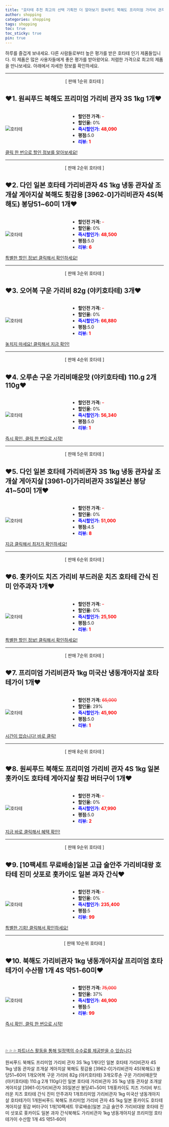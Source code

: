 ```yaml
---
title: "호타테 추천 최고의 선택 기획전 더 알아보기 원씨푸드 북해도 프리미엄 가리비 관자"
author: shopping
categories: shopping
tags: shopping
toc: true
toc_sticky: true
pin: true
---
```

하루를 즐겁게 보내세요. 다른 사람들로부터 높은 평가를 받은 호타테 인기 제품들입니다. 이 제품은 많은 사용자들에게 좋은 평가를 받아왔어요. 저렴한 가격으로 최고의 제품을 만나보세요. 아래에서 자세한 정보를 확인하세요.

---
<p class="toplist" style="margin: 0 auto; display: block; width: fit-content;">[ 판매 1순위 호타테 ]</p>

<h2><strong>❤️1. 원씨푸드 북해도 프리미엄 가리비 관자 3S 1kg 1개❤️</strong></h2>

<div style="display: flex; align-items: center;">
    <div style="flex: 0.4;">
        <img src="https://thumbnail6.coupangcdn.com/thumbnails/remote/230x230ex/image/vendor_inventory/bcd0/c0fb2af0843d902c0bb005a5ef9059e294fd226b0cd36e7a78eff0ccf8be.jpg" alt="호타테" style="max-width: 100%;">
    </div>
    <div style="flex: 0.6; margin-left: 10px;">
        <ul>
            <li><strong>할인전 가격:</strong> <del style="color: red;">-</del></li>
            <li><strong>할인율:</strong> 0%</li>
            <li><span style='color:blue'><strong>즉시할인가:</strong></span> <span style='color:red'><strong>48,090</strong></span></li>
            <li><strong>평점:</strong>5.0</li>
            <li><span style='color:blue'><strong>리뷰:</strong></span> <span style='color:red'><strong>1</strong></span></li>
        </ul>
    </div>
</div>
<div class="center">
    <a href="https://selin100587.github.io?lptag=AF9450613&subid=githubio&pageKey=7270507695&traceid=V0-153&itemId=18540800058&vendorItemId=85055045500" class="myButton">
        클릭 한 번으로 할인 정보를 알아보세요!
    </a>
</div>


---
<p class="toplist" style="margin: 0 auto; display: block; width: fit-content;">[ 판매 2순위 호타테 ]</p>

<h2><strong>❤️2. 다인 일본 호타테 가리비관자 4S 1kg 냉동 관자살 조개살 게아지살 북해도 횟감용 [3962-0]가리비관자 4S(북해도) 봉당51~60미 1개❤️</strong></h2>

<div style="display: flex; align-items: center;">
    <div style="flex: 0.4;">
        <img src="https://thumbnail8.coupangcdn.com/thumbnails/remote/230x230ex/image/vendor_inventory/0420/015b3ebeb35cf34f6f5b6a007bb51c5d0a8961ee2606238a7dabc2b884c2.jpg" alt="호타테" style="max-width: 100%;">
    </div>
    <div style="flex: 0.6; margin-left: 10px;">
        <ul>
            <li><strong>할인전 가격:</strong> <del style="color: red;">-</del></li>
            <li><strong>할인율:</strong> 0%</li>
            <li><span style='color:blue'><strong>즉시할인가:</strong></span> <span style='color:red'><strong>48,500</strong></span></li>
            <li><strong>평점:</strong>5.0</li>
            <li><span style='color:blue'><strong>리뷰:</strong></span> <span style='color:red'><strong>6</strong></span></li>
        </ul>
    </div>
</div>
<div class="center">
    <a href="https://selin100587.github.io?lptag=AF9450613&subid=githubio&pageKey=5436264544&traceid=V0-153&itemId=8252809412&vendorItemId=88728851286" class="myButton">
        특별한 할인 정보! 클릭해서 확인하세요!
    </a>
</div>


---
<p class="toplist" style="margin: 0 auto; display: block; width: fit-content;">[ 판매 3순위 호타테 ]</p>

<h2><strong>❤️3. 오어복 구운 가리비 82g (야키호타테) 3개❤️</strong></h2>

<div style="display: flex; align-items: center;">
    <div style="flex: 0.4;">
        <img src="https://thumbnail10.coupangcdn.com/thumbnails/remote/230x230ex/image/vendor_inventory/54e2/2ef7aea9b74f4202b092b00ace089fd8085883cefcb2afcb0136b5f0996f.jpg" alt="호타테" style="max-width: 100%;">
    </div>
    <div style="flex: 0.6; margin-left: 10px;">
        <ul>
            <li><strong>할인전 가격:</strong> <del style="color: red;">-</del></li>
            <li><strong>할인율:</strong> 0%</li>
            <li><span style='color:blue'><strong>즉시할인가:</strong></span> <span style='color:red'><strong>66,880</strong></span></li>
            <li><strong>평점:</strong>5.0</li>
            <li><span style='color:blue'><strong>리뷰:</strong></span> <span style='color:red'><strong>1</strong></span></li>
        </ul>
    </div>
</div>
<div class="center">
    <a href="https://selin100587.github.io?lptag=AF9450613&subid=githubio&pageKey=1263753602&traceid=V0-153&itemId=2265534782&vendorItemId=70262773578" class="myButton">
        놓치지 마세요! 클릭해서 지금 확인!
    </a>
</div>


---
<p class="toplist" style="margin: 0 auto; display: block; width: fit-content;">[ 판매 4순위 호타테 ]</p>

<h2><strong>❤️4. 오루손 구운 가리비매운맛 (야키호타테) 110.g 2개 110g❤️</strong></h2>

<div style="display: flex; align-items: center;">
    <div style="flex: 0.4;">
        <img src="https://thumbnail7.coupangcdn.com/thumbnails/remote/230x230ex/image/vendor_inventory/abcd/550933f83d707376ff6e9edfd066c8a5e6205ba7f56b082700f1ba309abf.jpg" alt="호타테" style="max-width: 100%;">
    </div>
    <div style="flex: 0.6; margin-left: 10px;">
        <ul>
            <li><strong>할인전 가격:</strong> <del style="color: red;">-</del></li>
            <li><strong>할인율:</strong> 0%</li>
            <li><span style='color:blue'><strong>즉시할인가:</strong></span> <span style='color:red'><strong>56,340</strong></span></li>
            <li><strong>평점:</strong>5.0</li>
            <li><span style='color:blue'><strong>리뷰:</strong></span> <span style='color:red'><strong>1</strong></span></li>
        </ul>
    </div>
</div>
<div class="center">
    <a href="https://selin100587.github.io?lptag=AF9450613&subid=githubio&pageKey=1263714357&traceid=V0-153&itemId=2265483514&vendorItemId=70262722477" class="myButton">
        즉시 확인, 클릭 한 번으로 시작!
    </a>
</div>


---
<p class="toplist" style="margin: 0 auto; display: block; width: fit-content;">[ 판매 5순위 호타테 ]</p>

<h2><strong>❤️5. 다인 일본 호타테 가리비관자 3S 1kg 냉동 관자살 조개살 게아지살 [3961-0]가리비관자 3S일본산 봉당41~50미 1개❤️</strong></h2>

<div style="display: flex; align-items: center;">
    <div style="flex: 0.4;">
        <img src="https://thumbnail7.coupangcdn.com/thumbnails/remote/230x230ex/image/vendor_inventory/116d/c783e5dfe2380619426c04ccdb5ecd6db5fd43b4d00847bb746403925f3f.JPG" alt="호타테" style="max-width: 100%;">
    </div>
    <div style="flex: 0.6; margin-left: 10px;">
        <ul>
            <li><strong>할인전 가격:</strong> <del style="color: red;">-</del></li>
            <li><strong>할인율:</strong> 0%</li>
            <li><span style='color:blue'><strong>즉시할인가:</strong></span> <span style='color:red'><strong>51,000</strong></span></li>
            <li><strong>평점:</strong>4.5</li>
            <li><span style='color:blue'><strong>리뷰:</strong></span> <span style='color:red'><strong>8</strong></span></li>
        </ul>
    </div>
</div>
<div class="center">
    <a href="https://selin100587.github.io?lptag=AF9450613&subid=githubio&pageKey=5270123950&traceid=V0-153&itemId=7508865662&vendorItemId=88684482185" class="myButton">
        지금 클릭해서 최저가 확인하세요!
    </a>
</div>


---
<p class="toplist" style="margin: 0 auto; display: block; width: fit-content;">[ 판매 6순위 호타테 ]</p>

<h2><strong>❤️6. 홋카이도 치즈 가리비 부드러운 치즈 호타테 간식 진미 안주과자 1개❤️</strong></h2>

<div style="display: flex; align-items: center;">
    <div style="flex: 0.4;">
        <img src="https://thumbnail6.coupangcdn.com/thumbnails/remote/230x230ex/image/vendor_inventory/90fc/b2aad97b5aa379d38bb2d5856e5315f08ef249fc16ac85b79034db0de8dc.png" alt="호타테" style="max-width: 100%;">
    </div>
    <div style="flex: 0.6; margin-left: 10px;">
        <ul>
            <li><strong>할인전 가격:</strong> <del style="color: red;">-</del></li>
            <li><strong>할인율:</strong> 0%</li>
            <li><span style='color:blue'><strong>즉시할인가:</strong></span> <span style='color:red'><strong>25,500</strong></span></li>
            <li><strong>평점:</strong>5.0</li>
            <li><span style='color:blue'><strong>리뷰:</strong></span> <span style='color:red'><strong>1</strong></span></li>
        </ul>
    </div>
</div>
<div class="center">
    <a href="https://selin100587.github.io?lptag=AF9450613&subid=githubio&pageKey=8014007355&traceid=V0-153&itemId=22367899663&vendorItemId=89412905966" class="myButton">
        특별한 할인 정보! 클릭해서 확인하세요!
    </a>
</div>


---
<p class="toplist" style="margin: 0 auto; display: block; width: fit-content;">[ 판매 7순위 호타테 ]</p>

<h2><strong>❤️7. 프리미엄 가리비관자 1kg 미국산 냉동개아지살 호타테가이 1개❤️</strong></h2>

<div style="display: flex; align-items: center;">
    <div style="flex: 0.4;">
        <img src="https://thumbnail8.coupangcdn.com/thumbnails/remote/230x230ex/image/vendor_inventory/6e63/171f5c67a6d10f0f4a5378cb1fc8a56682eaa4eabc10f11a4fd2486b4e68.jpg" alt="호타테" style="max-width: 100%;">
    </div>
    <div style="flex: 0.6; margin-left: 10px;">
        <ul>
            <li><strong>할인전 가격:</strong> <del style="color: red;">65,000</del></li>
            <li><strong>할인율:</strong> 29%</li>
            <li><span style='color:blue'><strong>즉시할인가:</strong></span> <span style='color:red'><strong>45,900</strong></span></li>
            <li><strong>평점:</strong>5.0</li>
            <li><span style='color:blue'><strong>리뷰:</strong></span> <span style='color:red'><strong>1</strong></span></li>
        </ul>
    </div>
</div>
<div class="center">
    <a href="https://selin100587.github.io?lptag=AF9450613&subid=githubio&pageKey=7183705216&traceid=V0-153&itemId=18122578242&vendorItemId=85273648731" class="myButton">
        시간이 없습니다! 바로 클릭!
    </a>
</div>


---
<p class="toplist" style="margin: 0 auto; display: block; width: fit-content;">[ 판매 8순위 호타테 ]</p>

<h2><strong>❤️8. 원씨푸드 북해도 프리미엄 가리비 관자 4S 1kg 일본 홋카이도 호타테 게아지살 횟감 버터구이 1개❤️</strong></h2>

<div style="display: flex; align-items: center;">
    <div style="flex: 0.4;">
        <img src="https://thumbnail8.coupangcdn.com/thumbnails/remote/230x230ex/image/vendor_inventory/567e/a20c757f0b4061f7baf590afdb01869efeb2f63e99ced83afeb5fd457eb3.jpg" alt="호타테" style="max-width: 100%;">
    </div>
    <div style="flex: 0.6; margin-left: 10px;">
        <ul>
            <li><strong>할인전 가격:</strong> <del style="color: red;">-</del></li>
            <li><strong>할인율:</strong> 0%</li>
            <li><span style='color:blue'><strong>즉시할인가:</strong></span> <span style='color:red'><strong>47,990</strong></span></li>
            <li><strong>평점:</strong>5.0</li>
            <li><span style='color:blue'><strong>리뷰:</strong></span> <span style='color:red'><strong>2</strong></span></li>
        </ul>
    </div>
</div>
<div class="center">
    <a href="https://selin100587.github.io?lptag=AF9450613&subid=githubio&pageKey=7769769765&traceid=V0-153&itemId=20972645442&vendorItemId=88037826140" class="myButton">
        지금 바로 클릭해서 혜택 확인!
    </a>
</div>


---
<p class="toplist" style="margin: 0 auto; display: block; width: fit-content;">[ 판매 9순위 호타테 ]</p>

<h2><strong>❤️9. [10팩세트 무료배송]일본 고급 술안주 가리비대왕 호타테 진미 삿포로 홋카이도 일본 과자 간식❤️</strong></h2>

<div style="display: flex; align-items: center;">
    <div style="flex: 0.4;">
        <img src="https://thumbnail7.coupangcdn.com/thumbnails/remote/230x230ex/image/vendor_inventory/88f1/9edb05f9ed847532584ca62e3a24e966c7eff602c3c756ae3ed0d59c97d8.jpeg" alt="호타테" style="max-width: 100%;">
    </div>
    <div style="flex: 0.6; margin-left: 10px;">
        <ul>
            <li><strong>할인전 가격:</strong> <del style="color: red;">-</del></li>
            <li><strong>할인율:</strong> 0%</li>
            <li><span style='color:blue'><strong>즉시할인가:</strong></span> <span style='color:red'><strong>235,400</strong></span></li>
            <li><strong>평점:</strong>5</li>
            <li><span style='color:blue'><strong>리뷰:</strong></span> <span style='color:red'><strong>99</strong></span></li>
        </ul>
    </div>
</div>
<div class="center">
    <a href="https://selin100587.github.io?lptag=AF9450613&subid=githubio&pageKey=7127873865&traceid=V0-153&itemId=17862339831&vendorItemId=85025579871" class="myButton">
        특별한 기회! 클릭해서 확인하세요!
    </a>
</div>


---
<p class="toplist" style="margin: 0 auto; display: block; width: fit-content;">[ 판매 10순위 호타테 ]</p>

<h2><strong>❤️10. 북해도 가리비관자 1kg 냉동개아지살 프리미엄 호타테가이 수산팜 1개 4S 약51-60미❤️</strong></h2>

<div style="display: flex; align-items: center;">
    <div style="flex: 0.4;">
        <img src="https://thumbnail7.coupangcdn.com/thumbnails/remote/230x230ex/image/vendor_inventory/1866/84537a7894a2d1f0d0ea75f16891fe662afd9848d1c08504a7845bf4adb9.jpg" alt="호타테" style="max-width: 100%;">
    </div>
    <div style="flex: 0.6; margin-left: 10px;">
        <ul>
            <li><strong>할인전 가격:</strong> <del style="color: red;">75,000</del></li>
            <li><strong>할인율:</strong> 37%</li>
            <li><span style='color:blue'><strong>즉시할인가:</strong></span> <span style='color:red'><strong>46,900</strong></span></li>
            <li><strong>평점:</strong>5</li>
            <li><span style='color:blue'><strong>리뷰:</strong></span> <span style='color:red'><strong>99</strong></span></li>
        </ul>
    </div>
</div>
<div class="center">
    <a href="https://selin100587.github.io?lptag=AF9450613&subid=githubio&pageKey=6942273311&traceid=V0-153&itemId=16838756607&vendorItemId=86352832183" class="myButton">
        즉시 확인, 클릭 한 번으로 시작!
    </a>
</div>

<br><br><br>[💦 💦 💦 파트너스 활동을 통해 일정액의 수수료를 제공받을 수 있습니다](https://link.coupang.com/a/bcpT2c)<br><br>원씨푸드 북해도 프리미엄 가리비 관자 3S 1kg 1개다인 일본 호타테 가리비관자 4S 1kg 냉동 관자살 조개살 게아지살 북해도 횟감용 [3962-0]가리비관자 4S(북해도) 봉당51~60미 1개오어복 구운 가리비 82g (야키호타테) 3개오루손 구운 가리비매운맛 (야키호타테) 110.g 2개 110g다인 일본 호타테 가리비관자 3S 1kg 냉동 관자살 조개살 게아지살 [3961-0]가리비관자 3S일본산 봉당41~50미 1개홋카이도 치즈 가리비 부드러운 치즈 호타테 간식 진미 안주과자 1개프리미엄 가리비관자 1kg 미국산 냉동개아지살 호타테가이 1개원씨푸드 북해도 프리미엄 가리비 관자 4S 1kg 일본 홋카이도 호타테 게아지살 횟감 버터구이 1개[10팩세트 무료배송]일본 고급 술안주 가리비대왕 호타테 진미 삿포로 홋카이도 일본 과자 간식북해도 가리비관자 1kg 냉동개아지살 프리미엄 호타테가이 수산팜 1개 4S 약51-60미
